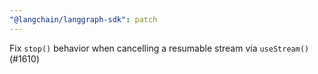 ```yaml
---
"@langchain/langgraph-sdk": patch
---
```


Fix `stop()` behavior when cancelling a resumable stream via `useStream()` (#1610)

